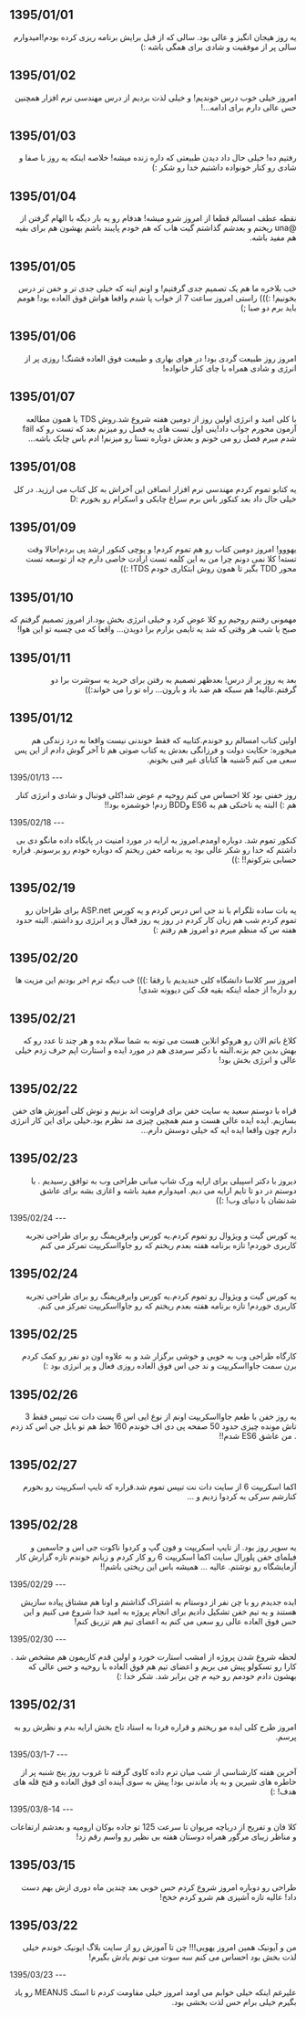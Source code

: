 1395/01/01
---
<p dir="rtl">
یه روز هیجان انگیز و عالی بود. سالی که از قبل برایش برنامه ریزی کرده بودم!امیدوارم سالی پر از موفقیت و شادی برای همگی باشه :)
</p>

1395/01/02
---
<p dir="rtl">
امروز خیلی خوب درس خوندیم! و خیلی لذت بردیم از درس مهندسی نرم افزار همچنین حس عالی دارم برای ادامه...!
</p>

1395/01/03
---
<p dir="rtl">
رفتیم ده! خیلی حال داد دیدن طبیعتی که داره زنده میشه! خلاصه اینکه یه روز با صفا و شادی رو کنار خونواده داشتیم خدا رو شکر :)
</p>

1395/01/04
---
<p dir="rtl">
نقطه عطف امسالم قطعا از امروز شرو میشه! هدفام رو یه بار دیگه با الهام گرفتن از @una ریختم و بعدشم گذاشتم گیت هاب که هم خودم پایبند باشم بهشون هم برای بقیه هم مفید باشه.
</p>

1395/01/05
---
<p dir="rtl">
خب بلاخره ما هم یک تصمیم جدی گرفتیم! و اونم اینه که خیلی جدی تر و خفن تر درس بخونیم! :))) راستی امروز ساعت 7 از خواب پا شدم واقعا هواش فوق العاده بود! هومم باید برم دو صبا ;)
</p>

1395/01/06
---
<p dir="rtl">
امروز روز طبیعت گردی بود! در هوای بهاری و طبیعت فوق العاده قشنگ! روزی پر از انرژی و شادی همراه با چای کنار خانواده!
</p>

1395/01/07
---
<p dir="rtl">
    با کلی امید و انرژی اولین روز از دومین هفته شروع شد.روش TDS یا همون مطالعه آزمون محورم جواب داد!ینی اول تست های یه فصل رو میزنم بعد که تست رو که fail شدم میرم فصل رو می خونم و بعدش دوباره تستا رو میزنم!
    ادم باس چابک باشه...
</p>

1395/01/08
---
<p dir="rtl">
  یه کتابو تموم کردم مهندسی نرم افزار انصافن این آخراش به کل کتاب می ارزید. در کل خیلی حال داد بعد کنکور باس برم سراغ چابکی و اسکرام رو بخورم :D
</p>

1395/01/09
---
<p dir="rtl">
   یهووو! امروز دومین کتاب رو هم تموم کردم! و پوچی کنکور ارشد پی بردم!حالا وقت تسته! کلا نمی دونم چرا من به این کلمه تست ارادت خاصی دارم چه از توسعه تست محور TDD بگیر تا همون روش ابتکاری خودم TDS! :))
</p>

1395/01/10
---
<p dir="rtl">
مهمونی رفتنم روحیم رو کلا عوض کرد و خیلی انرژی بخش بود.از امروز تصمیم گرفتم که صبح یا شب هر وقتی که شد یه تایمی بزارم برا دویدن... واقعا که می چسبه تو این هوا!
</p>

1395/01/11
---
<p dir="rtl">
بعد یه روز پر از درس! بعدظهر تصمیم به رفتن برای خرید یه سوشرت برا دو گرفتم.عالیه! هم سبکه هم ضد باد و بارون... راه تو را می خواند‌:))
</p>

1395/01/12
---
<p dir="rtl">
اولین کتاب امسالم رو خوندم.کتابیه که فقط خوندنی نیست واقعا به درد زندگی هم میخوره: حکایت دولت و فرزانگی بعدش یه کتاب صوتی هم تا آخر گوش دادم از این پس سعی می کنم 5شنبه ها کتابای غیر فنی بخونم.
</p>
1395/01/13
---
<p dir="rtl">
روز خفنی بود کلا احساس می کنم روحیه م عوض شد!کلی فوتبال و شادی و انرژی کنار هم :) البته یه ناخنکی هم به ES6 وBDD زدم! خوشمزه بود!!
</p>
1395/02/18
---
<p dir="rtl">
کنکور تموم شد. دوباره اومدم.امروز یه ارایه در مورد امنیت در پایگاه داده مانگو دی بی داشتم که خدا رو شکر عالی بود یه برنامه خفن ریختم که دوباره خودم رو برسونم. قراره حسابی بترکونم!! :))
</p>

1395/02/19
---
<p dir="rtl">
یه بات ساده تلگرام با ند جی اس درس کردم و یه کورس ASP.net برای طراحان رو تموم کردم شب هم زبان کار کردم در روز یه روز فعال و پر انرژی رو داشتم.
البته حدود هفته س که منظم میرم دو امروز هم رفتم :)
</p>

1395/02/20
---
<p dir="rtl">
امروز سر کلاسا دانشگاه کلی خندیدیم با رفقا :))) خب دیگه ترم اخر بودنم این مزیت ها رو داره! از جمله اینکه بقیه فک کنن دیوونه شدی!
</p>

1395/02/21
---
<p dir="rtl">
کلاغ باتم الان رو هروکو انلاین هست می تونه به شما سلام بده و هر چند تا عدد رو که بهش بدین جم بزنه.البته با دکتر سرمدی هم در مورد ایده و استارت اپم حرف زدم خیلی عالی و انرژی بخش بود!
</p>

1395/02/22
---
<p dir="rtl">
قراه با دوستم سعید یه سایت خفن برای فراونت اند بزنیم و توش کلی آموزش های خفن بسازیم. ایده ایده عالی هست و منم همچین چیزی مد نظرم بود.خیلی برای این کار انرژی دارم چون واقعا ایده ایه که خیلی دوسش دارم...
</p>

1395/02/23
---
<p dir="rtl">
دیروز با دکتر اسپیلی برای ارایه ورک شاپ مبانی طراحی وب به توافق رسیدیم . با دوستم در دو تا تایم ارایه می دیم. امیدوارم مفید باشه و اغازی بشه برای عاشق شدنشان با دنیای وب! :))
</p>
1395/02/24
---
<p dir="rtl">
یه کورس گیت و ويژوال رو تموم کردم.یه کورس وایرفریمنگ رو برای طراحی  تجربه کاربری خوردم! تازه برنامه هفته بعدم ریختم که رو جاوااسکریپت تمرکز می کنم
</p>

1395/02/24
---
<p dir="rtl">
یه کورس گیت و ويژوال رو تموم کردم.یه کورس وایرفریمنگ رو برای طراحی  تجربه کاربری خوردم! تازه برنامه هفته بعدم ریختم که رو جاوااسکریپت تمرکز می کنم.
</p>

1395/02/25
---
<p dir="rtl">
کارگاه طراحی وب به خوبی و خوشی برگزار شد و به علاوه اون دو نفر رو کمک کردم برن سمت جاوااسکریپت و ند جی اس فوق العاده روزی فعال و پر انرژی بود :)
</p>

1395/02/26
---
<p dir="rtl">
یه روز خفن با طعم جاوااسکریپت اونم از نوع ایی اس 6 پست دات نت تیپس فقط 3 تاش مونده چیزی حدود 50 صفحه پی دی اف خوندم 160 خط هم تو بابل جی اس کد زدم . من عاشق ES6 شدم!!
</p>

1395/02/27
---
<p dir="rtl">
اکما اسکریپت 6 از سایت دات نت تیپس تموم شد.قراره که تایپ اسکریپت رو بخورم کنارشم  سرکی به کردوا زدیم و ...
</p>

1395/02/28
---
<p dir="rtl">
یه سوپر روز بود. از  تایپ اسکریپت و فون گپ و کردوا ناکوت جی اس و جاسمین و فیلمای خفن پلورال سایت اکما اسکریپت 6 رو کار کردم و زبانم خوندم تازه گزارش کار آزمایشگاه رو نوشتم. عالیه ... همیشه باس این ریختی باشم!!
</p>
1395/02/29
---
<p dir="rtl">
ایده جدیدم رو با چن نفر از دوستام به اشتراک گذاشتم و اونا هم مشتاق پیاده سازیش هستند و یه تیم خفن تشکیل دادیم برای انجام پروژه به امید خدا شروع می کنیم و این حس فوق العاده عالی رو سعی می کنم به اعضای تیم هم تزریق کنم!
</p>
1395/02/30
---
<p dir="rtl">
لحظه شروع شدن پروژه از امشب استارت خورد و اولین قدم کاریمون هم مشخص شد . کارا رو تسکولو پیش می بریم و اعضای تیم هم فوق العاده با روحیه و حس عالی که بهشون دادم خودمم رو حیه م چن برابر شد. شکر خدا :)
</p>

1395/02/31
---
<p dir="rtl">
امروز طرح کلی ایده مو ریختم و قراره فردا به استاد تاج بخش ارایه بدم و نظرش رو به پرسم.
</p>
1395/03/1-7
---
<p dir="rtl">
آخرین هفته کارشناسی از شب میان ترم داده کاوی گرفته تا غروب روز پنج شنبه پر از خاطره های شیرین و به یاد ماندنی بود! پیش به سوی آینده ای فوق العاده و فتح قله های هدف! :)
</p>
1395/03/8-14
---
<p dir="rtl">
کلا فان و تفریح از دریاچه مریوان تا سرعت 125 تو جاده بوکان ارومیه و بعدشم ارتفاعات و مناظر زیبای مرگور همراه دوستان هفته بی نظیر رو واسم رقم زد!
</p>

1395/03/15
---
<p dir="rtl">
طراحی رو دوباره امروز شروع کردم حس خوبی بعد چندین ماه دوری ازش بهم دست داد! عالیه تازه آشپزی هم شرو کردم خخخ!
</p>

1395/03/22
---
<p dir="rtl">
من و آیونیک همین امروز یهویی!!! چن تا آموزش رو از سایت بلاگ ایونیک خوندم خیلی لذت بخش بود احساس می کنم سه سوت می تونم یادش بگیرم!
</p>
1395/03/23
---
<p dir="rtl">
علیرغم اینکه خیلی خوابم می اومد امروز خیلی مقاومت کردم تا استک MEANJS رو یاد بگیرم خیلی برام حس لذت بخشی بود.
</p>
